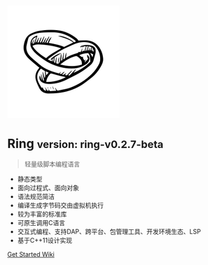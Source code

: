 <!-- _coverpage.md -->

![](./media/ring-logo-1.png)

# Ring <small>version: ring-v0.2.7-beta</small>

> 轻量级脚本编程语言
> 

- 静态类型
- 面向过程式、面向对象
- 语法规范简洁
- 编译生成字节码交由虚拟机执行
- 较为丰富的标准库
- 可原生调用C语言
- 交互式编程、支持DAP、跨平台、包管理工具、开发环境生态、LSP
- 基于C++11设计实现

[Get Started Wiki](./markdown/index-v2/001-Ring简介.md)

